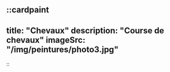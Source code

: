 ::cardpaint
---
title: "Chevaux"
description: "Course de chevaux"
imageSrc: "/img/peintures/photo3.jpg"
---
::
